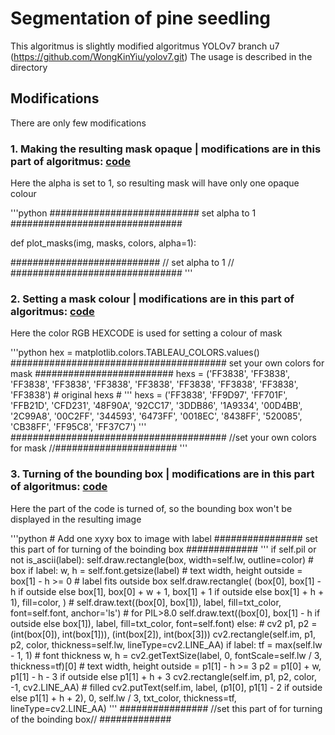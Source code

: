 # Segmentation of pine seedling 
This algoritmus is slightly modified algoritmus YOLOv7 branch u7 (https://github.com/WongKinYiu/yolov7.git) 
The usage is described in the directory

## Modifications
There are only few modifications
### 1. Making the resulting mask opaque | modifications are in this part of algoritmus: [code](./yolov7-u7-seg/seg/utils/segment/plots.py)
Here the alpha is set to 1, so resulting mask will have only one opaque colour

'''python
###########################    set alpha to 1    ###############################

def plot_masks(img, masks, colors, alpha=1):

########################### // set alpha to 1 // ###############################
'''

### 2. Setting a mask colour | modifications are in this part of algoritmus: [code](./yolov7-u7-seg/seg/utils/plots.py)
Here the color RGB HEXCODE is used for setting a colour of mask

'''python
     hex = matplotlib.colors.TABLEAU_COLORS.values()
    ####################################### set your own colors for mask ######################### 
    hexs = ('FF3838', 'FF3838', 'FF3838', 'FF3838', 'FF3838', 'FF3838', 'FF3838', 'FF3838', 'FF3838', 'FF3838')
    # original hexs
    # '''
    hexs = ('FF3838', 'FF9D97', 'FF701F', 'FFB21D', 'CFD231', '48F90A', '92CC17', '3DDB86', '1A9334', '00D4BB',
    '2C99A8', '00C2FF', '344593', '6473FF', '0018EC', '8438FF', '520085', 'CB38FF', 'FF95C8', 'FF37C7')
    '''
    ####################################### //set your own colors for mask //######################
'''

### 3. Turning of the bounding box | modifications are in this part of algoritmus: [code](./yolov7-u7-seg/seg/utils/plots.py)
Here the part of the code is turned of, so the bounding box won't be displayed in the resulting image

'''python
      # Add one xyxy box to image with label
  ################ set this part of for turning of the boinding box #############
      '''
        if self.pil or not is_ascii(label):
            self.draw.rectangle(box, width=self.lw, outline=color)  # box
            if label:
                w, h = self.font.getsize(label)  # text width, height
                outside = box[1] - h >= 0  # label fits outside box
                self.draw.rectangle(
                    (box[0], box[1] - h if outside else box[1], box[0] + w + 1,
                     box[1] + 1 if outside else box[1] + h + 1),
                    fill=color,
                )
                # self.draw.text((box[0], box[1]), label, fill=txt_color, font=self.font, anchor='ls')  # for PIL>8.0
                self.draw.text((box[0], box[1] - h if outside else box[1]), label, fill=txt_color, font=self.font)
        else:  # cv2
            p1, p2 = (int(box[0]), int(box[1])), (int(box[2]), int(box[3]))
            cv2.rectangle(self.im, p1, p2, color, thickness=self.lw, lineType=cv2.LINE_AA)
            if label:
                tf = max(self.lw - 1, 1)  # font thickness
                w, h = cv2.getTextSize(label, 0, fontScale=self.lw / 3, thickness=tf)[0]  # text width, height
                outside = p1[1] - h >= 3
                p2 = p1[0] + w, p1[1] - h - 3 if outside else p1[1] + h + 3
                cv2.rectangle(self.im, p1, p2, color, -1, cv2.LINE_AA)  # filled
                cv2.putText(self.im,
                            label, (p1[0], p1[1] - 2 if outside else p1[1] + h + 2),
                            0,
                            self.lw / 3,
                            txt_color,
                            thickness=tf,
                            lineType=cv2.LINE_AA)
      '''
  ################ //set this part of for turning of the boinding box// #############
    
